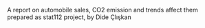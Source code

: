 A report on automobile sales, CO2 emission and trends affect them prepared as stat112 project, by Dide Çlışkan
